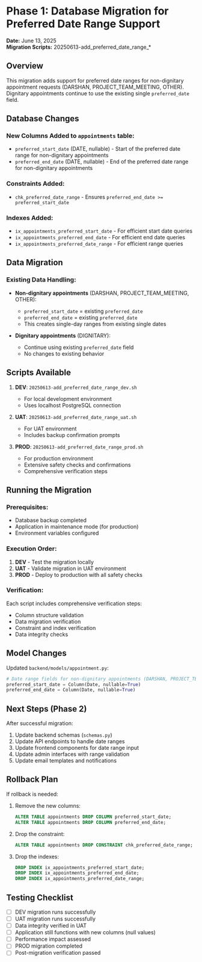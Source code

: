 # Phase 1: Database Migration for Preferred Date Range Support

**Date:** June 13, 2025  
**Migration Scripts:** 20250613-add_preferred_date_range_*

## Overview

This migration adds support for preferred date ranges for non-dignitary appointment requests (DARSHAN, PROJECT_TEAM_MEETING, OTHER). Dignitary appointments continue to use the existing single `preferred_date` field.

## Database Changes

### New Columns Added to `appointments` table:
- `preferred_start_date` (DATE, nullable) - Start of the preferred date range for non-dignitary appointments
- `preferred_end_date` (DATE, nullable) - End of the preferred date range for non-dignitary appointments

### Constraints Added:
- `chk_preferred_date_range` - Ensures `preferred_end_date >= preferred_start_date`

### Indexes Added:
- `ix_appointments_preferred_start_date` - For efficient start date queries
- `ix_appointments_preferred_end_date` - For efficient end date queries  
- `ix_appointments_preferred_date_range` - For efficient range queries

## Data Migration

### Existing Data Handling:
- **Non-dignitary appointments** (DARSHAN, PROJECT_TEAM_MEETING, OTHER):
  - `preferred_start_date` = existing `preferred_date`
  - `preferred_end_date` = existing `preferred_date`
  - This creates single-day ranges from existing single dates

- **Dignitary appointments** (DIGNITARY):
  - Continue using existing `preferred_date` field
  - No changes to existing behavior

## Scripts Available

1. **DEV**: `20250613-add_preferred_date_range_dev.sh`
   - For local development environment
   - Uses localhost PostgreSQL connection

2. **UAT**: `20250613-add_preferred_date_range_uat.sh`  
   - For UAT environment
   - Includes backup confirmation prompts

3. **PROD**: `20250613-add_preferred_date_range_prod.sh`
   - For production environment
   - Extensive safety checks and confirmations
   - Comprehensive verification steps

## Running the Migration

### Prerequisites:
- Database backup completed
- Application in maintenance mode (for production)
- Environment variables configured

### Execution Order:
1. **DEV** - Test the migration locally
2. **UAT** - Validate migration in UAT environment  
3. **PROD** - Deploy to production with all safety checks

### Verification:
Each script includes comprehensive verification steps:
- Column structure validation
- Data migration verification
- Constraint and index verification
- Data integrity checks

## Model Changes

Updated `backend/models/appointment.py`:
```python
# Date range fields for non-dignitary appointments (DARSHAN, PROJECT_TEAM_MEETING, OTHER)
preferred_start_date = Column(Date, nullable=True)
preferred_end_date = Column(Date, nullable=True)
```

## Next Steps (Phase 2)

After successful migration:
1. Update backend schemas (`schemas.py`)
2. Update API endpoints to handle date ranges
3. Update frontend components for date range input
4. Update admin interfaces with range validation
5. Update email templates and notifications

## Rollback Plan

If rollback is needed:
1. Remove the new columns:
   ```sql
   ALTER TABLE appointments DROP COLUMN preferred_start_date;
   ALTER TABLE appointments DROP COLUMN preferred_end_date;
   ```
2. Drop the constraint:
   ```sql
   ALTER TABLE appointments DROP CONSTRAINT chk_preferred_date_range;
   ```
3. Drop the indexes:
   ```sql
   DROP INDEX ix_appointments_preferred_start_date;
   DROP INDEX ix_appointments_preferred_end_date;
   DROP INDEX ix_appointments_preferred_date_range;
   ```

## Testing Checklist

- [ ] DEV migration runs successfully
- [ ] UAT migration runs successfully  
- [ ] Data integrity verified in UAT
- [ ] Application still functions with new columns (null values)
- [ ] Performance impact assessed
- [ ] PROD migration completed
- [ ] Post-migration verification passed 